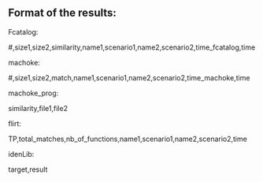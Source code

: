 ## Format of the results:

Fcatalog:

\#,size1,size2,similarity,name1,scenario1,name2,scenario2,time_fcatalog,time

machoke:

\#,size1,size2,match,name1,scenario1,name2,scenario2,time_machoke,time

machoke_prog:

similarity,file1,file2

flirt:

TP,total_matches,nb_of_functions,name1,scenario1,name2,scenario2,time

idenLib: 

target,result
